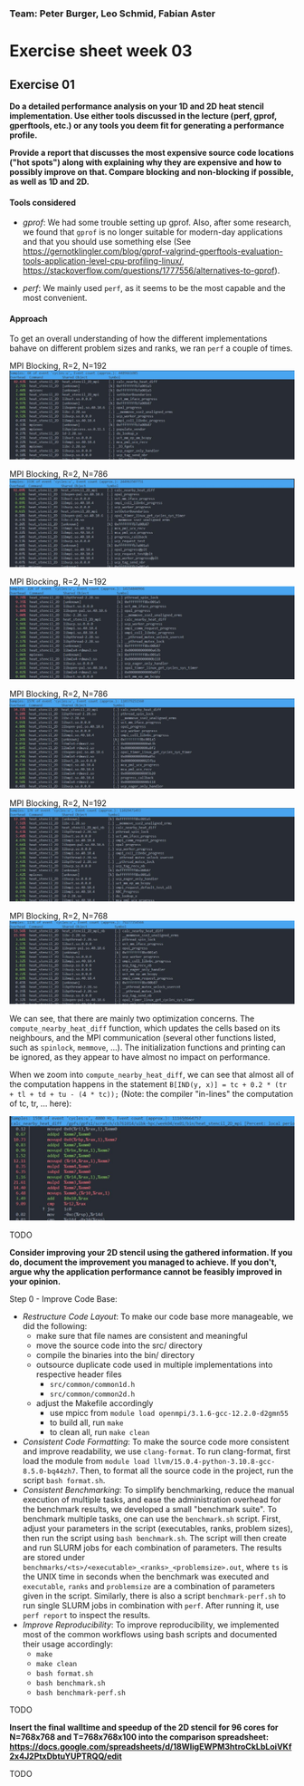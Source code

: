### Team: Peter Burger, Leo Schmid, Fabian Aster

# Exercise sheet week 03

## Exercise 01

**Do a detailed performance analysis on your 1D and 2D heat stencil implementation. Use either tools discussed in the lecture (perf, gprof, gperftools, etc.) or any tools you deem fit for generating a performance profile.**

**Provide a report that discusses the most expensive source code locations ("hot spots") along with explaining why they are expensive and how to possibly improve on that. Compare blocking and non-blocking if possible, as well as 1D and 2D.**

#### Tools considered

* *gprof*: We had some trouble setting up gprof. Also, after some research, we found that `gprof` is no longer suitable for modern-day applications and that you should use something else (See https://gernotklingler.com/blog/gprof-valgrind-gperftools-evaluation-tools-application-level-cpu-profiling-linux/, https://stackoverflow.com/questions/1777556/alternatives-to-gprof).

* *perf*: We mainly used `perf`, as it seems to be the most capable and the most convenient.

#### Approach

To get an overall understanding of how the different implementations bahave on different problem sizes and ranks, we ran `perf` a couple of times.

MPI Blocking, R=2, N=192
![](img/perf-mpi-b-2-192.jpg)

MPI Blocking, R=2, N=786
![](img/perf-mpi-b-2-768.jpg)

MPI Blocking, R=2, N=192
![](img/perf-mpi-b-64-192.jpg)

MPI Blocking, R=2, N=786
![](img/perf-mpi-b-64-768.jpg)

MPI Blocking, R=2, N=192
![](img/perf-mpi-nb-64-192.jpg)

MPI Blocking, R=2, N=768
![](img/perf-mpi-nb-64-768.jpg)

We can see, that there are mainly two optimization concerns. The `compute_nearby_heat_diff` function, which updates the cells based on its neighbours, and the MPI communication (several other functions listed, such as `spinlock`, `memmove`, ...). The initialization functions and printing can be ignored, as they appear to have almost no impact on performance.

When we zoom into `compute_nearby_heat_diff`, we can see that almost all of the computation happens in the statement `B[IND(y, x)] = tc + 0.2 * (tr + tl + td + tu - (4 * tc));` (Note: the compiler "in-lines" the computation of tc, tr, ... here):

![](img/perf-calculate_nearby_heat_diff.jpg)

TODO

**Consider improving your 2D stencil using the gathered information. If you do, document the improvement you managed to achieve. If you don't, argue why the application performance cannot be feasibly improved in your opinion.**

Step 0 - Improve Code Base:

* *Restructure Code Layout*: To make our code base more manageable, we did the following:
    * make sure that file names are consistent and meaningful
    * move the source code into the src/ directory
    * compile the binaries into the bin/ directory
    * outsource duplicate code used in multiple implementations into respective header files
        * `src/common/common1d.h`
        * `src/common/common2d.h`
    * adjust the Makefile accordingly
        * use mpicc from `module load openmpi/3.1.6-gcc-12.2.0-d2gmn55`
        * to build all, run `make`
        * to clean all, run `make clean`
* *Consistent Code Formatting*: To make the source code more consistent and improve readability, we use `clang-format`. To run clang-format, first load the module from `module load llvm/15.0.4-python-3.10.8-gcc-8.5.0-bq44zh7`. Then, to format all the source code in the project, run the script `bash format.sh`.
* *Consistent Benchmarking*: To simplify benchmarking, reduce the manual execution of multiple tasks, and ease the administration overhead for the benchmark results, we developed a small "benchmark suite". To benchmark multiple tasks, one can use the `benchmark.sh` script. First, adjust your parameters in the script (executables, ranks, problem sizes), then run the script using `bash benchmark.sh`. The script will then create and run SLURM jobs for each combination of parameters. The results are stored under `benchmarks/<ts>/<executable>_<ranks>_<problemsize>.out`, where `ts` is the UNIX time in seconds when the benchmark was executed and `executable`, `ranks` and `problemsize` are a combination of parameters given in the script. Similarly, there is also a script `benchmark-perf.sh` to run single SLURM jobs in combination with `perf`. After running it, use `perf report` to inspect the results.
* *Improve Reproducibility*: To improve reproducibility, we implemented most of the common workflows using bash scripts and documented their usage accordingly:
    * `make`
    * `make clean`
    * `bash format.sh`
    * `bash benchmark.sh`
    * `bash benchmark-perf.sh`

TODO

**Insert the final walltime and speedup of the 2D stencil for 96 cores for N=768x768 and T=768x768x100 into the comparison spreadsheet: https://docs.google.com/spreadsheets/d/18WIigEWPM3htroCkLbLoiVKf2x4J2PtxDbtuYUPTRQQ/edit**

TODO
